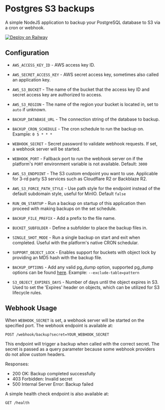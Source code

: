 # Postgres S3 backups

A simple NodeJS application to backup your PostgreSQL database to S3 via a cron or webhook.

[![Deploy on Railway](https://railway.app/button.svg)](https://railway.app/new/template/I4zGrH)

## Configuration

- `AWS_ACCESS_KEY_ID` - AWS access key ID.

- `AWS_SECRET_ACCESS_KEY` - AWS secret access key, sometimes also called an application key.

- `AWS_S3_BUCKET` - The name of the bucket that the access key ID and secret access key are authorized to access.

- `AWS_S3_REGION` - The name of the region your bucket is located in, set to `auto` if unknown.

- `BACKUP_DATABASE_URL` - The connection string of the database to backup.

- `BACKUP_CRON_SCHEDULE` - The cron schedule to run the backup on. Example: `0 5 * * *`

- `WEBHOOK_SECRET` - Secret password to validate webhook requests. If set, a webhook server will be started.

- `WEBHOOK_PORT` - Fallback port to run the webhook server on if the platform's `PORT` environment variable is not available. Default: `3000`

- `AWS_S3_ENDPOINT` - The S3 custom endpoint you want to use. Applicable for 3-rd party S3 services such as Cloudflare R2 or Backblaze R2.

- `AWS_S3_FORCE_PATH_STYLE` - Use path style for the endpoint instead of the default subdomain style, useful for MinIO. Default `false`

- `RUN_ON_STARTUP` - Run a backup on startup of this application then proceed with making backups on the set schedule.

- `BACKUP_FILE_PREFIX` - Add a prefix to the file name.

- `BUCKET_SUBFOLDER` - Define a subfolder to place the backup files in.

- `SINGLE_SHOT_MODE` - Run a single backup on start and exit when completed. Useful with the platform's native CRON schedular.

- `SUPPORT_OBJECT_LOCK` - Enables support for buckets with object lock by providing an MD5 hash with the backup file.

- `BACKUP_OPTIONS` - Add any valid pg_dump option, supported pg_dump options can be found [here](https://www.postgresql.org/docs/current/app-pgdump.html). Example: `--exclude-table=pattern`

- `S3_OBJECT_EXPIRES_DAYS` - Number of days until the object expires in S3. Used to set the 'Expires' header on objects, which can be utilized for S3 lifecycle rules.

## Webhook Usage

When `WEBHOOK_SECRET` is set, a webhook server will be started on the specified port. The webhook endpoint is available at:

```
POST /webhook/backup?secret=YOUR_WEBHOOK_SECRET
```

This endpoint will trigger a backup when called with the correct secret. The secret is passed as a query parameter because some webhook providers do not allow custom headers.

Responses:
- 200 OK: Backup completed successfully
- 403 Forbidden: Invalid secret
- 500 Internal Server Error: Backup failed

A simple health check endpoint is also available at:
```
GET /health
```
